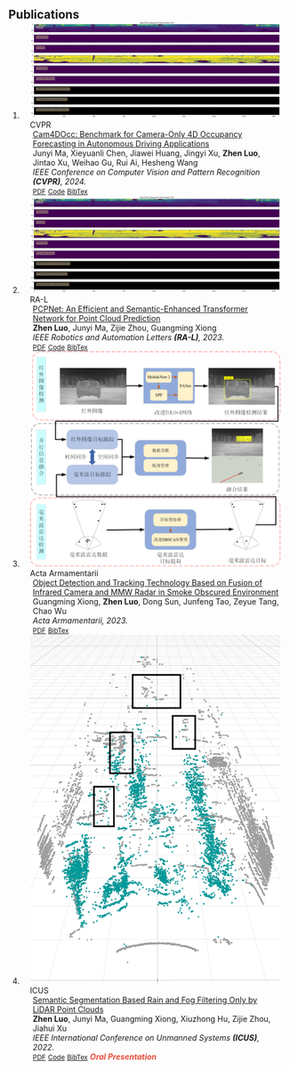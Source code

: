 <h2 id="publications" style="margin: 2px 0px -15px;">Publications</h2>

<div class="publications">
<ol class="bibliography">

<li>
<div class="pub-row">

  <div class="col-sm-3 abbr" style="position: relative;padding-right: 15px;padding-left: 15px;">
    <img src="assets/img/predictions.gif" class="teaser img-fluid z-depth-1">
    <abbr class="badge">CVPR</abbr>
  </div>

  <div class="col-sm-9" style="position: relative;padding-right: 15px;padding-left: 20px;">
    <div class="title"><a href="https://ieeexplore.ieee.org/abstract/document/10141631?casa_token=_FYx0HzvUMMAAAAA:umVVz5gsOHEUkf659uSD8SZyh4HsOR4dN4lVy5hucKSvOO8yjM66AxqF5hSh4HiiF8x4OE8gDepjoNw">Cam4DOcc: Benchmark for Camera-Only 4D Occupancy Forecasting in Autonomous Driving Applications</a></div>
    <div class="author">Junyi Ma, Xieyuanli Chen, Jiawei Huang, Jingyi Xu, <strong>Zhen Luo</strong>, Jintao Xu, Weihao Gu, Rui Ai, Hesheng Wang </div>
    <div class="periodical"><em>IEEE Conference on Computer Vision and Pattern Recognition <strong>(CVPR)</strong>, 2024.</em></div>
    <div class="links">
      <a href="https://arxiv.org/pdf/2304.07773.pdf" class="btn btn-sm z-depth-0" role="button" target="_blank" style="font-size:12px;">PDF</a>
      <a href="https://github.com/Blurryface0814/PCPNet" class="btn btn-sm z-depth-0" role="button" target="_blank" style="font-size:12px;">Code</a>
      <a href="https://scholar.googleusercontent.com/scholar.bib?q=info:dSDIiNKpStUJ:scholar.google.com/&output=citation&scisdr=Cm0hZPtzEI7s6CnWycY:AGlGAw8AAAAAZIrQ0cYM2niwAZeZwgxdCLjJ2hc&scisig=AGlGAw8AAAAAZIrQ0WTPc4jeegVSnDLTNUuvImo&scisf=4&ct=citation&cd=-1&hl=zh-CN" class="btn btn-sm z-depth-0" role="button" target="_blank" style="font-size:12px;">BibTex</a>
    </div>
  </div>
</div>
</li>

<li>
<div class="pub-row">

  <div class="col-sm-3 abbr" style="position: relative;padding-right: 15px;padding-left: 15px;">
    <img src="assets/img/predictions.gif" class="teaser img-fluid z-depth-1">
    <abbr class="badge">RA-L</abbr>
  </div>

  <div class="col-sm-9" style="position: relative;padding-right: 15px;padding-left: 20px;">
    <div class="title"><a href="https://ieeexplore.ieee.org/abstract/document/10141631?casa_token=_FYx0HzvUMMAAAAA:umVVz5gsOHEUkf659uSD8SZyh4HsOR4dN4lVy5hucKSvOO8yjM66AxqF5hSh4HiiF8x4OE8gDepjoNw">PCPNet: An Efficient and Semantic-Enhanced Transformer Network for Point Cloud Prediction</a></div>
    <div class="author"><strong>Zhen Luo</strong>, Junyi Ma, Zijie Zhou, Guangming Xiong</div>
    <div class="periodical"><em>IEEE Robotics and Automation Letters <strong>(RA-L)</strong>, 2023.</em></div>
    <div class="links">
      <a href="https://arxiv.org/pdf/2304.07773.pdf" class="btn btn-sm z-depth-0" role="button" target="_blank" style="font-size:12px;">PDF</a>
      <a href="https://github.com/Blurryface0814/PCPNet" class="btn btn-sm z-depth-0" role="button" target="_blank" style="font-size:12px;">Code</a>
      <a href="https://scholar.googleusercontent.com/scholar.bib?q=info:dSDIiNKpStUJ:scholar.google.com/&output=citation&scisdr=Cm0hZPtzEI7s6CnWycY:AGlGAw8AAAAAZIrQ0cYM2niwAZeZwgxdCLjJ2hc&scisig=AGlGAw8AAAAAZIrQ0WTPc4jeegVSnDLTNUuvImo&scisf=4&ct=citation&cd=-1&hl=zh-CN" class="btn btn-sm z-depth-0" role="button" target="_blank" style="font-size:12px;">BibTex</a>
    </div>
  </div>
</div>
</li>


<li>
<div class="pub-row">

  <div class="col-sm-3 abbr" style="position: relative;padding-right: 15px;padding-left: 15px;">
    <img src="assets/img/framework.png" class="teaser img-fluid z-depth-1">
    <abbr class="badge">Acta Armamentarii</abbr>
  </div>

  <div class="col-sm-9" style="position: relative;padding-right: 15px;padding-left: 20px;">
    <div class="title"><a href="http://www.co-journal.com/EN/10.12382/bgxb.2022.0602">Object Detection and Tracking Technology Based on Fusion of Infrared Camera and MMW Radar in Smoke Obscured Environment </a></div>
    <div class="author">Guangming Xiong, <strong>Zhen Luo</strong>, Dong Sun, Junfeng Tao, Zeyue Tang, Chao Wu</div>
    <div class="periodical"><em>Acta Armamentarii, 2023.</em></div>
    <div class="links">
      <a href="http://www.co-journal.com/EN/10.12382/bgxb.2022.0602" class="btn btn-sm z-depth-0" role="button" target="_blank" style="font-size:12px;">PDF</a>
      <a href="https://scholar.googleusercontent.com/scholar.bib?q=info:_csk4Cy7h_wJ:scholar.google.com/&output=citation&scisdr=Cm0hZPtzEI7s6CnJL0o:AGlGAw8AAAAAZIrPN0rtKGSBcocfbFbBPUUZi2E&scisig=AGlGAw8AAAAAZIrPN4ao_l_7lLnKKjFYZHq5Wr4&scisf=4&ct=citation&cd=-1&hl=zh-CN" class="btn btn-sm z-depth-0" role="button" target="_blank" style="font-size:12px;">BibTex</a>
    </div>
  </div>
</div>
</li>


<li>
<div class="pub-row">

  <div class="col-sm-3 abbr" style="position: relative;padding-right: 15px;padding-left: 15px;">
    <img src="assets/img/rain_pred.png" class="teaser img-fluid z-depth-1">
    <abbr class="badge">ICUS</abbr>
  </div>

  <div class="col-sm-9" style="position: relative;padding-right: 15px;padding-left: 20px;">
    <div class="title"><a href="https://ieeexplore.ieee.org/abstract/document/9986567?casa_token=qNchr2SfrosAAAAA:X_eFBocqcNKX0-2tRllN3RNuQDV-_McLf5TZvMv_nkcKkpPzfYNVSDCNyC7jkNubSb2a3Zi6420n5VY">Semantic Segmentation Based Rain and Fog Filtering Only by LiDAR Point Clouds</a></div>
    <div class="author"><strong>Zhen Luo</strong>, Junyi Ma, Guangming Xiong, Xiuzhong Hu, Zijie Zhou, Jiahui Xu</div>
    <div class="periodical"><em>IEEE International Conference on Unmanned Systems <strong>(ICUS)</strong>, 2022.</em></div>
    <div class="links">
      <a href="https://ieeexplore.ieee.org/abstract/document/9986567?casa_token=qNchr2SfrosAAAAA:X_eFBocqcNKX0-2tRllN3RNuQDV-_McLf5TZvMv_nkcKkpPzfYNVSDCNyC7jkNubSb2a3Zi6420n5VY" class="btn btn-sm z-depth-0" role="button" target="_blank" style="font-size:12px;">PDF</a>
      <a href="https://github.com/Blurryface0814/SunnyNet" class="btn btn-sm z-depth-0" role="button" target="_blank" style="font-size:12px;">Code</a>
      <a href="https://scholar.googleusercontent.com/scholar.bib?q=info:up5tYRsDTXwJ:scholar.google.com/&output=citation&scisdr=Cm0hZPtzEI7s6CnWR0g:AGlGAw8AAAAAZIrQX0iZJMbyHls6PCgEJvIlCGY&scisig=AGlGAw8AAAAAZIrQX9y3ddOyDA6fLZVkJnc8GFY&scisf=4&ct=citation&cd=-1&hl=zh-CN" class="btn btn-sm z-depth-0" role="button" target="_blank" style="font-size:12px;">BibTex</a>
      <strong><i style="color:#e74d3c">Oral Presentation</i></strong>
    </div>
  </div>
</div>
</li>

  
<br>

</ol>
</div>
